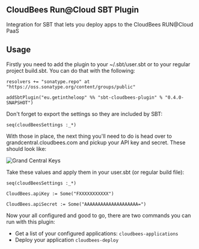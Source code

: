 CloudBees Run@Cloud SBT Plugin
------------------------------

Integration for SBT that lets you deploy apps to the CloudBees RUN@Cloud PaaS

Usage
-----

Firstly you need to add the plugin to your ~/.sbt/user.sbt or to your regular project build.sbt. You can do that with the following:

<pre><code>resolvers += "sonatype.repo" at "https://oss.sonatype.org/content/groups/public"

addSbtPlugin("eu.getintheloop" %% "sbt-cloudbees-plugin" % "0.4.0-SNAPSHOT")
</code></pre>

Don't forget to export the settings so they are included by SBT:

<pre><code>seq(cloudBeesSettings :_*)</code></pre>

With those in place, the next thing you'll need to do is head over to grandcentral.cloudbees.com and pickup your API key and secret. These should look like: 

![Grand Central Keys](https://github.com/timperrett/sbt-cloudbees-plugin/raw/master/notes/img/beehive-keys.jpg)

Take these values and apply them in your user.sbt (or regular build file):

<pre><code>seq(cloudBeesSettings :_*)

CloudBees.apiKey := Some("FXXXXXXXXXXX")

CloudBees.apiSecret := Some("AAAAAAAAAAAAAAAAAAAA=")
</code></pre>

Now your all configured and good to go, there are two commands you can run with this plugin:

* Get a list of your configured applications: <code>cloudbees-applications</code>
* Deploy your application <code>cloudbees-deploy</code>
